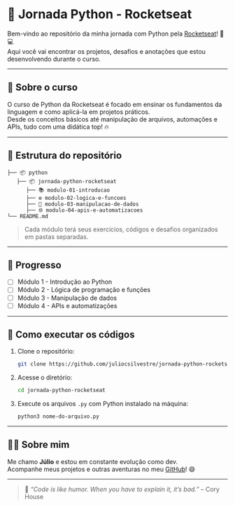 # 🚀 Jornada Python - Rocketseat

Bem-vindo ao repositório da minha jornada com Python pela [Rocketseat](https://app.rocketseat.com.br/journey/python/contents)! 🧠💻  
Aqui você vai encontrar os projetos, desafios e anotações que estou desenvolvendo durante o curso.

---

## 🐍 Sobre o curso

O curso de Python da Rocketseat é focado em ensinar os fundamentos da linguagem e como aplicá-la em projetos práticos.  
Desde os conceitos básicos até manipulação de arquivos, automações e APIs, tudo com uma didática top! 🔥

---

## 📁 Estrutura do repositório

```
├── 📦 python
   ├── 📦 jornada-python-rocketseat
      ├── 📚 modulo-01-introducao
      ├── ⚙️ modulo-02-logica-e-funcoes
      ├── 📂 modulo-03-manipulacao-de-dados
      ├── 🌐 modulo-04-apis-e-automatizacoes
└── README.md
```

> Cada módulo terá seus exercícios, códigos e desafios organizados em pastas separadas.

---

## 📌 Progresso

- [ ] Módulo 1 - Introdução ao Python
- [ ] Módulo 2 - Lógica de programação e funções
- [ ] Módulo 3 - Manipulação de dados
- [ ] Módulo 4 - APIs e automatizações

---

## 🧪 Como executar os códigos

1. Clone o repositório:

   ```bash
   git clone https://github.com/juliocsilvestre/jornada-python-rocketseat.git
   ```

2. Acesse o diretório:

   ```bash
   cd jornada-python-rocketseat
   ```

3. Execute os arquivos `.py` com Python instalado na máquina:
   ```bash
   python3 nome-do-arquivo.py
   ```

---

## 🙋‍♂️ Sobre mim

Me chamo **Júlio** e estou em constante evolução como dev.  
Acompanhe meus projetos e outras aventuras no meu [GitHub](https://github.com/juliocsilvestre)! 😄

---

> 💬 _“Code is like humor. When you have to explain it, it’s bad.”_ – Cory House

